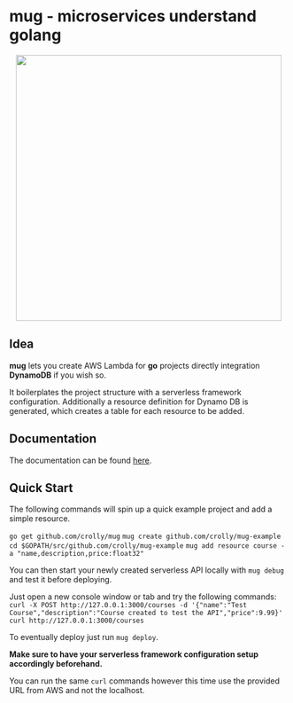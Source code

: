 # mug - microservices understand golang
<p align="center"><img src="./logo.svg" width="480px" /></p>

## Idea

**mug** lets you create AWS Lambda for **go** projects directly integration **DynamoDB** if you wish so.

It boilerplates the project structure with a serverless framework configuration. Additionally a resource definition for Dynamo DB is generated, which creates a table for each resource to be added.

## Documentation

The documentation can be found [here](https://crolly.github.io/mug).

## Quick Start

The following commands will spin up a quick example project and add a simple resource.

`go get github.com/crolly/mug`
`mug create github.com/crolly/mug-example`
`cd $GOPATH/src/github.com/crolly/mug-example`
`mug add resource course -a "name,description,price:float32"`

You can then start your newly created serverless API locally with `mug debug` and test it before deploying.

Just open a new console window or tab and try the following commands:
`curl -X POST http://127.0.0.1:3000/courses -d '{"name":"Test Course","description":"Course created to test the API","price":9.99}'`
`curl http://127.0.0.1:3000/courses`

To eventually deploy just run `mug deploy`.

**Make sure to have your serverless framework configuration setup accordingly beforehand.**

You can run the same `curl` commands however this time use the provided URL from AWS and not the localhost.